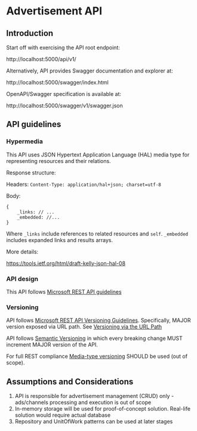 # Advertisement API

## Introduction

Start off with exercising the API root endpoint:

http://localhost:5000/api/v1/

Alternatively, API provides Swagger documentation and explorer at:

http://localhost:5000/swagger/index.html


OpenAPI/Swagger specification is available at:

http://localhost:5000/swagger/v1/swagger.json


## API guidelines

### Hypermedia

This API uses JSON Hypertext Application Language (HAL) media type for representing resources and their relations.

Response structure:

Headers:
`Content-Type: application/hal+json; charset=utf-8`

Body:
```
{
    _links: // ...
    _embedded: //...
}
```

Where `_links` include references to related resources and `self`.
`_embedded` includes expanded links and results arrays.

More details:

https://tools.ietf.org/html/draft-kelly-json-hal-08

### API design

This API follows [Microsoft REST API guidelines](https://github.com/Microsoft/api-guidelines)

### Versioning

API follows [Microsoft REST API Versioning Guidelines](https://github.com/Microsoft/api-guidelines/blob/master/Guidelines.md#12-versioning). Specifically, MAJOR version exposed via URL path. See [Versioning via the URL Path](https://github.com/Microsoft/aspnet-api-versioning/wiki/Versioning-via-the-URL-Path)

API follows [Semantic Versioning](https://semver.org/) in which every breaking change MUST increment MAJOR version of the API.

For full REST compliance [Media-type versioning](https://github.com/Microsoft/aspnet-api-versioning/wiki/API-Version-Reader#media-type-api-version-reader) SHOULD be used (out of scope).


## Assumptions and Considerations

1. API is responsible for advertisement management (CRUD) only - ads/channels processing and execution is out of scope
1. In-memory storage will be used for proof-of-concept solution. Real-life solution would require actual database
1. Repository and UnitOfWork patterns can be used at later stages

